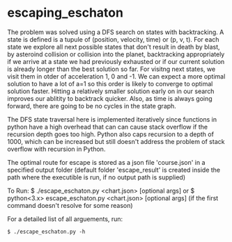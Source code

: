 # escaping_eschaton  

The problem was solved using a DFS search on states with backtracking. A state is defined is a tupule of (position, velocity, time) or (p, v, t). For each state we explore all next possible states that don't result in  death by blast, by asteroind collision or collision into the planet, backtracking appropriately if we arrive at a state we had previously exhausted or if our current solution is already longer than the best solution so far. For visitng next states, we visit them in otder of acceleration 1, 0 and -1. We can expect a more optimal solution to have a lot of a=1 so this order is likely to converge to optimal solution faster. Hitting a relatively smaller solution early on in our search improves our ablitity to backtrack quicker. Also, as time is always going forward, there are going to be no cycles in the state  graph.

The DFS state traversal here is implemented iteratively since functions in python have a high overhead that can can cause stack overflow if the recursion depth goes too high. Python also caps recursion to a depth of 1000, which can be increased but still doesn't address the problem of stack overflow with recursion in Python.

The optimal route for escape is stored as a json file 'course.json' in a specified output folder (default folder 'escape_result' is created inside the path where the executible is run, if no output path is supplied)

To Run:
    $ ./escape_eschaton.py <chart.json> [optional args] 
        or 
    $ python<3.x> escape_eschaton.py <chart.json> [optional args] 
      (if the first command doesn't resolve for some reason)

For a detailed list of all arguements, run:

    $ ./escape_eschaton.py -h